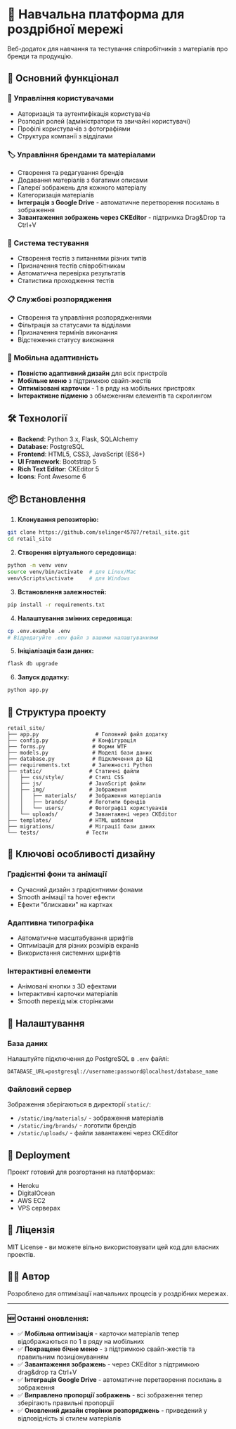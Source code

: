 # 🏢 Навчальна платформа для роздрібної мережі

Веб-додаток для навчання та тестування співробітників з матеріалів про бренди та продукцію.

## 🚀 Основний функціонал

### 👥 Управління користувачами
- Авторизація та аутентифікація користувачів
- Розподіл ролей (адміністратори та звичайні користувачі)
- Профілі користувачів з фотографіями
- Структура компанії з відділами

### 🏷️ Управління брендами та матеріалами
- Створення та редагування брендів
- Додавання матеріалів з багатими описами
- Галереї зображень для кожного матеріалу
- Категоризація матеріалів
- **Інтеграція з Google Drive** - автоматичне перетворення посилань в зображення
- **Завантаження зображень через CKEditor** - підтримка Drag&Drop та Ctrl+V

### 📝 Система тестування
- Створення тестів з питаннями різних типів
- Призначення тестів співробітникам
- Автоматична перевірка результатів
- Статистика проходження тестів

### 📋 Службові розпорядження
- Створення та управління розпорядженнями
- Фільтрація за статусами та відділами
- Призначення термінів виконання
- Відстеження статусу виконання

### 📱 Мобільна адаптивність
- **Повністю адаптивний дизайн** для всіх пристроїв
- **Мобільне меню** з підтримкою свайп-жестів
- **Оптимізовані карточки** - 1 в ряду на мобільних пристроях
- **Інтерактивне підменю** з обмеженням елементів та скролингом

## 🛠️ Технології

- **Backend**: Python 3.x, Flask, SQLAlchemy
- **Database**: PostgreSQL
- **Frontend**: HTML5, CSS3, JavaScript (ES6+)
- **UI Framework**: Bootstrap 5
- **Rich Text Editor**: CKEditor 5
- **Icons**: Font Awesome 6

## 📦 Встановлення

1. **Клонування репозиторію:**
```bash
git clone https://github.com/selinger45787/retail_site.git
cd retail_site
```

2. **Створення віртуального середовища:**
```bash
python -m venv venv
source venv/bin/activate  # для Linux/Mac
venv\Scripts\activate     # для Windows
```

3. **Встановлення залежностей:**
```bash
pip install -r requirements.txt
```

4. **Налаштування змінних середовища:**
```bash
cp .env.example .env
# Відредагуйте .env файл з вашими налаштуваннями
```

5. **Ініціалізація бази даних:**
```bash
flask db upgrade
```

6. **Запуск додатку:**
```bash
python app.py
```

## 📁 Структура проекту

```
retail_site/
├── app.py                  # Головний файл додатку
├── config.py              # Конфігурація
├── forms.py               # Форми WTF
├── models.py              # Моделі бази даних
├── database.py            # Підключення до БД
├── requirements.txt       # Залежності Python
├── static/               # Статичні файли
│   ├── css/style/        # Стилі CSS
│   ├── js/               # JavaScript файли
│   ├── img/              # Зображення
│   │   ├── materials/    # Зображення матеріалів
│   │   ├── brands/       # Логотипи брендів
│   │   └── users/        # Фотографії користувачів
│   └── uploads/          # Завантажені через CKEditor
├── templates/            # HTML шаблони
├── migrations/           # Міграції бази даних
└── tests/               # Тести
```

## 🎨 Ключові особливості дизайну

### Градієнтні фони та анімації
- Сучасний дизайн з градієнтними фонами
- Smooth анімації та hover ефекти
- Ефекти "блискавки" на картках

### Адаптивна типографіка
- Автоматичне масштабування шрифтів
- Оптимізація для різних розмірів екранів
- Використання системних шрифтів

### Інтерактивні елементи
- Анімовані кнопки з 3D ефектами
- Інтерактивні карточки матеріалів
- Smooth перехід між сторінками

## 🔧 Налаштування

### База даних
Налаштуйте підключення до PostgreSQL в `.env` файлі:
```env
DATABASE_URL=postgresql://username:password@localhost/database_name
```

### Файловий сервер
Зображення зберігаються в директорії `static/`:
- `/static/img/materials/` - зображення матеріалів
- `/static/img/brands/` - логотипи брендів
- `/static/uploads/` - файли завантажені через CKEditor

## 🚀 Deployment

Проект готовий для розгортання на платформах:
- Heroku
- DigitalOcean
- AWS EC2
- VPS серверах

## 📄 Ліцензія

MIT License - ви можете вільно використовувати цей код для власних проектів.

## 👨‍💻 Автор

Розроблено для оптимізації навчальних процесів у роздрібних мережах.

---

### 🆕 Останні оновлення:

- ✅ **Мобільна оптимізація** - карточки матеріалів тепер відображаються по 1 в ряду на мобільних
- ✅ **Покращене бічне меню** - з підтримкою свайп-жестів та правильним позиціонуванням
- ✅ **Завантаження зображень** - через CKEditor з підтримкою drag&drop та Ctrl+V
- ✅ **Інтеграція Google Drive** - автоматичне перетворення посилань в зображення
- ✅ **Виправлено пропорції зображень** - всі зображення тепер зберігають правильні пропорції
- ✅ **Оновлений дизайн сторінки розпоряджень** - приведений у відповідність зі стилем матеріалів 